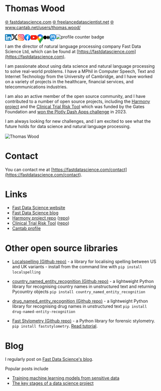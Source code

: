 # Thomas Wood

<div>
  
<a href="https://fastdatascience.com"><span align="left">🌐 fastdatascience.com</span></a>
<a href="https://freelancedatascientist.net"><span align="left">🌐 freelancedatascientist.net</span></a>
<a href="https://www.cantab.net/users/thomas.wood/"><span align="left">🌐 www.cantab.net/users/thomas.wood/</span></a>
</div>

<div>
<a href="https://www.linkedin.com/in/woodthom/"><img align="left" src="https://raw.githubusercontent.com//harmonydata/.github/main/profile/linkedin.svg" alt="Thomas Wood | LinkedIn" width="21px"/></a>
<a href="https://twitter.com/fastdatascienc1"><img align="left" src="https://raw.githubusercontent.com//harmonydata/.github/main/profile/x.svg" alt="Fast Data Science | X" width="21px"/></a>
<a href="https://www.instagram.com/fastdatascience/"><img align="left" src="https://raw.githubusercontent.com//harmonydata/.github/main/profile/instagram.svg" alt="Fast Data Science | Instagram" width="21px"/></a>
<a href="https://www.facebook.com/fastdatascienceltd"><img align="left" src="https://raw.githubusercontent.com//harmonydata/.github/main/profile/fb.svg" alt="Fast Data Science | Facebook" width="21px"/></a>
<a href="https://www.youtube.com/channel/UCLPrDH7SoRT55F6i50xMg5g"><img align="left" src="https://raw.githubusercontent.com//harmonydata/.github/main/profile/yt.svg" alt="Fast Data Science | YouTube" width="21px"/></a>
<a href="https://g.page/fast-data-science"><img align="left" src="https://raw.githubusercontent.com//harmonydata/.github/main/profile/google.svg" alt="Fast Data Science | Google" width="21px"/></a>
<a href="https://medium.com/fast-data-science"><img align="left" src="https://raw.githubusercontent.com//harmonydata/.github/main/profile/medium.svg" alt="Fast Data Science | Medium" width="21px"/></a>
<a href="https://mastodon.social/@fastdatascience"><img align="left" src="https://raw.githubusercontent.com//harmonydata/.github/main/profile/mastodon.svg" alt="Fast Data Science | Mastodon" width="21px"/></a>

</div>

<img src="https://komarev.com/ghpvc/?username=woodthom2" alt="profile counter badge" />


I am the director of natural language processing company Fast Data Science Ltd, which can be found at [https://fastdatascience.com](https://fastdatascience.com).

I am passionate about using data science and natural language processing to solve real-world problems. I have a MPhil in Computer Speech, Text and Internet Technology from the University of Cambridge, and I have worked on a variety of projects in the healthcare, financial services, and telecommunications industries.

I am also an active member of the open source community, and I have contributed to a number of open source projects, including the [Harmony project](http://harmonydata.ac.uk/) and the [Clinical Trial Risk Tool](https://clinicaltrialrisk.org) which was funded by the Gates Foundation and [won the Plotly Dash Apps challenge](https://fastdatascience.com/clinical-trial-risk-tool-wins-plotly-dash-challenge/) in 2023.

I am always looking for new challenges, and I am excited to see what the future holds for data science and natural language processing.

<img src="https://github-readme-stats.vercel.app/api?username=woodthom2&?count_private=true&show_icons=true" alt="Thomas Wood" align="center" />

# Contact

You can contact me at [https://fastdatascience.com/contact](https://fastdatascience.com/contact).

# Links

* [Fast Data Science website](https://fastdatascience.com/)
* [Fast Data Science blog](https://fastdatascience.com/blog/)
* [Harmony project repo](http://harmonydata.ac.uk/) ([repo](https://github.com/harmonydata/harmony))
* [Clinical Trial Risk Tool](https://fastdatascience.com/clinical-trial-risk-tool/) ([repo](https://github.com/fastdatascience/clinical_trial_risk))
* [Cantab profile](https://www.cantab.net/users/thomas.wood/)

# Other open source libraries

* [Localspelling (Github repo)](https://github.com/fastdatascience/localspelling) - a library for localising spelling between US and UK variants - install from the command line with `pip install localspelling`

* [country_named_entity_recognition (Github repo)](https://github.com/fastdatascience/country_named_entity_recognition) - a lightweight Python library for recognising country names in unstructured text and returning Pycountry objects `pip install country_named_entity_recognition`

* [drug_named_entity_recognition (Github repo)](https://github.com/fastdatascience/drug_named_entity_recognition) - a lightweight Python library for recognising drug names in unstructured text `pip install drug-named-entity-recognition`

* [Fast Stylometry (Github repo)](https://github.com/fastdatascience/faststylometry) - a Python library for forensic stylometry.  `pip install faststylometry`. [Read tutorial](https://freelancedatascientist.net/fast-stylometry-tutorial/).

# Blog

I regularly post on [Fast Data Science's blog](https://fastdatascience.com/blog/).

Popular posts include

* [Training machine learning models from sensitive data](https://fastdatascience.com/sensitive-data-machine-learning-model/)
* [The key stages of a data science project](https://fastdatascience.com/the-key-stages-of-a-data-science-project/)
